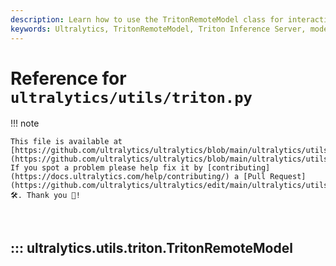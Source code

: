 ```yaml
---
description: Learn how to use the TritonRemoteModel class for interacting with remote Triton Inference Server yolo_models. Detailed guide with code examples and attributes.
keywords: Ultralytics, TritonRemoteModel, Triton Inference Server, model client, inference, remote model, machine learning, AI, Python
---
```


# Reference for `ultralytics/utils/triton.py`

!!! note

    This file is available at [https://github.com/ultralytics/ultralytics/blob/main/ultralytics/utils/triton.py](https://github.com/ultralytics/ultralytics/blob/main/ultralytics/utils/triton.py). If you spot a problem please help fix it by [contributing](https://docs.ultralytics.com/help/contributing/) a [Pull Request](https://github.com/ultralytics/ultralytics/edit/main/ultralytics/utils/triton.py) 🛠️. Thank you 🙏!

<br>

## ::: ultralytics.utils.triton.TritonRemoteModel

<br><br>
